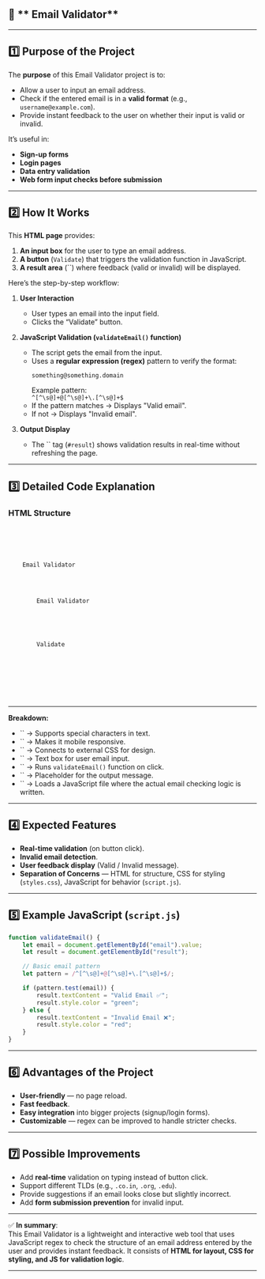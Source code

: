 ## 📌 ** Email Validator**

***

## 1️⃣ **Purpose of the Project**
The **purpose** of this Email Validator project is to:
- Allow a user to input an email address.
- Check if the entered email is in a **valid format** (e.g., `username@example.com`).
- Provide instant feedback to the user on whether their input is valid or invalid.

It’s useful in:
- **Sign-up forms**
- **Login pages**
- **Data entry validation**
- **Web form input checks before submission**

***

## 2️⃣ **How It Works**
This **HTML page** provides:
1. **An input box** for the user to type an email address.
2. **A button** (`Validate`) that triggers the validation function in JavaScript.
3. **A result area** (``) where feedback (valid or invalid) will be displayed.

Here’s the step-by-step workflow:

1. **User Interaction**
   - User types an email into the input field.
   - Clicks the “Validate” button.

2. **JavaScript Validation (`validateEmail()` function)**
   - The script gets the email from the input.
   - Uses a **regular expression (regex)** pattern to verify the format:
     ```
     something@something.domain
     ```
     Example pattern:  
     `^[^\s@]+@[^\s@]+\.[^\s@]+$`
   - If the pattern matches → Displays "Valid email".
   - If not → Displays "Invalid email".

3. **Output Display**
   - The `` tag (`#result`) shows validation results in real-time without refreshing the page.

***

## 3️⃣ **Detailed Code Explanation**

### **HTML Structure**
```html



    
    
    Email Validator
     


    
        Email Validator 
        
        
        

        
        Validate

        
        
    
    
    
    


```

***

**Breakdown:**
- `` → Supports special characters in text.
- `` → Makes it mobile responsive.
- `` → Connects to external CSS for design.
- `` → Text box for user email input.
- `` → Runs `validateEmail()` function on click.
- `` → Placeholder for the output message.
- `` → Loads a JavaScript file where the actual email checking logic is written.

***

## 4️⃣ **Expected Features**
- **Real-time validation** (on button click).
- **Invalid email detection**.
- **User feedback display** (Valid / Invalid message).
- **Separation of Concerns** — HTML for structure, CSS for styling (`styles.css`), JavaScript for behavior (`script.js`).

***

## 5️⃣ **Example JavaScript (`script.js`)**
```javascript
function validateEmail() {
    let email = document.getElementById("email").value;
    let result = document.getElementById("result");

    // Basic email pattern
    let pattern = /^[^\s@]+@[^\s@]+\.[^\s@]+$/;

    if (pattern.test(email)) {
        result.textContent = "Valid Email ✅";
        result.style.color = "green";
    } else {
        result.textContent = "Invalid Email ❌";
        result.style.color = "red";
    }
}
```

***

## 6️⃣ **Advantages of the Project**
- **User-friendly** — no page reload.
- **Fast feedback**.
- **Easy integration** into bigger projects (signup/login forms).
- **Customizable** — regex can be improved to handle stricter checks.

***

## 7️⃣ **Possible Improvements**
- Add **real-time** validation on typing instead of button click.
- Support different TLDs (e.g., `.co.in`, `.org`, `.edu`).
- Provide suggestions if an email looks close but slightly incorrect.
- Add **form submission prevention** for invalid input.

***

✅ **In summary**:  
This Email Validator is a lightweight and interactive web tool that uses JavaScript regex to check the structure of an email address entered by the user and provides instant feedback. It consists of **HTML for layout, CSS for styling, and JS for validation logic**.

***
